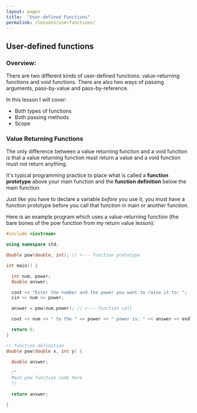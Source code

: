 ```yaml
---
layout: pages
title:  "User-defined Functions"
permalink: /lessons/userfunctions/
---
```


## User-defined functions

### Overview:

There are two different kinds of user-defined functions: value-returning functions and void functions.
There are also two ways of passing arguments, pass-by-value and pass-by-reference.

In this lesson I will cover:
- Both types of functions
- Both passing methods
- Scope

### Value Returning Functions

The only difference between a value returning function and a void function is that a value returning function must return a value and a void function must not return anything.

It's typical programming practice to place what is called a **function prototype** above your main function and the **function definition** below the main function.

Just like you have to declare a variable *before* you use it, you must have a function prototype before you call that function in main or another function.

Here is an example program which uses a value-returning function (the bare bones of the pow function from my return value lesson):

```c++
#include <iostream>

using namespace std;

double pow(double, int); // <--- function prototype

int main() {

  int num, power;
  double answer;

  cout << "Enter the number and the power you want to raise it to: ";
  cin >> num >> power;

  answer = pow(num,power); // <--- function call

  cout << num << " to the " << power << " power is: " << answer << endl;

  return 0;
}

// function definition 
double pow(double x, int y) {

  double answer;

  /*
  Main pow function code here
  */
  
  return answer;

}
```

